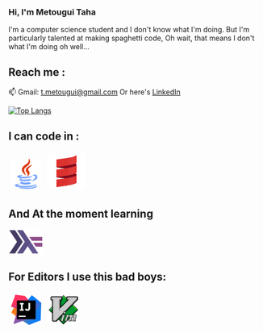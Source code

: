 ### Hi, I'm Metougui Taha

<!--
**Silverest12/Silverest12** is a ✨ _special_ ✨ repository because its `README.md` (this file) appears on your GitHub profile.

Here are some ideas to get you started:

- 🔭 I’m currently working on ...
- 🌱 I’m currently learning ...
- 👯 I’m looking to collaborate on ...
- 🤔 I’m looking for help with ...
- 💬 Ask me about ...
- 📫 How to reach me: ...
- 😄 Pronouns: ...
- ⚡ Fun fact: ...
-->

I'm a computer science student and I don't know what I'm doing.
But I'm particularly talented at making spaghetti code, Oh wait, that means I don't what I'm doing oh well...

## Reach me :
📫 Gmail: <a href="t.metougui@gmail.com">t.metougui@gmail.com</a>
Or here's <a href="https://www.linkedin.com/in/taha-metougui">LinkedIn</a>

[![Top Langs](https://github-readme-stats.vercel.app/api/top-langs/?username=Silverest12)](https://github.com/Silverest12/Silverest12)

## I can code in :
<p>
 <img src="./logos/javaLogo.png" height='60px' style="margin:5px" alt="Java">
 <img src="./logos/scalaLogo.png" height='70px' style="margin:5px" alt="Scala">
</p>

## And At the moment learning 
<img src="./logos/haskell.png" height='50px' alt="Haskell">

## For Editors I use this bad boys:
<p>
  <img src="./logos/IJlogo.png" height='60px' style="margin:5px" alt="IntelliJ Idea">
  <img src="./logos/VimLogo.png" height='60px' style="margin:5px" alt="Vim">
</p>
